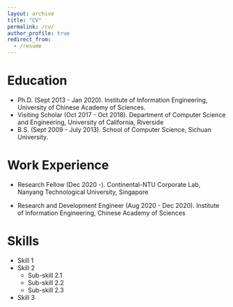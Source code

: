 ```yaml
---
layout: archive
title: "CV"
permalink: /cv/
author_profile: true
redirect_from:
  - /resume
---
```


Education
======
* Ph.D. (Sept 2013 - Jan 2020). 
  Institute of Information Engineering, University of Chinese Academy of Sciences.
* Visiting Scholar (Oct 2017 - Oct 2018). 
  Department of Computer Science and Engineering, University of California, Riverside 
* B.S. (Sept 2009 - July 2013). 
  School of Computer Science, Sichuan University.

Work Experience
======
* Research Fellow (Dec 2020 -). 
  Continental-NTU Corporate Lab, Nanyang Technological University, Singapore

* Research and Development Engineer (Aug 2020 - Dec 2020). 
  Institute of Information Engineering, Chinese Academy of Sciences
 
Skills
======
* Skill 1
* Skill 2
  * Sub-skill 2.1
  * Sub-skill 2.2
  * Sub-skill 2.3
* Skill 3
